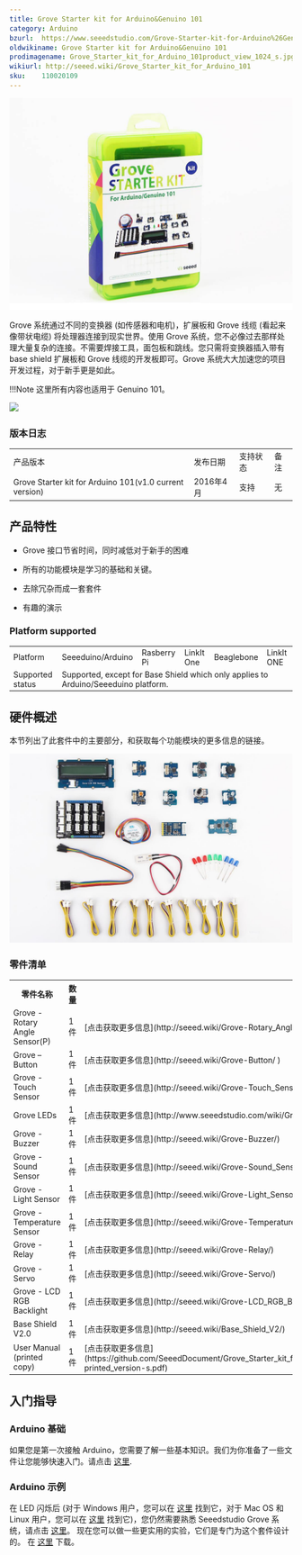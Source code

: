 ```yaml
---
title: Grove Starter kit for Arduino&Genuino 101
category: Arduino
bzurl:  https://www.seeedstudio.com/Grove-Starter-kit-for-Arduino%26Genuino-101-p-2664.html
oldwikiname: Grove Starter kit for Arduino&Genuino 101
prodimagename: Grove_Starter_kit_for_Arduino_101product_view_1024_s.jpg
wikiurl: http://seeed.wiki/Grove_Starter_kit_for_Arduino_101
sku:    110020109
---
```

![](https://github.com/SeeedDocument/Grove_Starter_kit_for_Arduino_101/raw/master/img/Grove_Starter_kit_for_Arduino_101product_view_1024_s.jpg)

Grove 系统通过不同的变换器 (如传感器和电机)，扩展板和 Grove 线缆 (看起来像带状电缆) 将处理器连接到现实世界。使用 Grove 系统，您不必像过去那样处理大量复杂的连接。不需要焊接工具，面包板和跳线。您只需将变换器插入带有 base shield 扩展板和 Grove 线缆的开发板即可。Grove 系统大大加速您的项目开发过程，对于新手更是如此。

!!!Note
    这里所有内容也适用于 Genuino 101。

[![](https://github.com/SeeedDocument/wiki_chinese/raw/master/docs/images/click_to_buy.PNG)](https://item.taobao.com/item.htm?spm=a230r.1.14.1.245ce0349Bryvd&id=532135335993&ns=1&abbucket=1#detail)


###  版本日志

<table>
<tr>
<td>产品版本 </td>
<td> 发布日期</td>
<td> 支持状态 </td>
<td> 备注
</td></tr>
<tr>
<td> Grove Starter kit for Arduino 101(v1.0 current version) </td>
<td> 2016年4月‎ </td>
<td> 支持 </td>
<td> 无
</td></tr></table>

##  产品特性

*   Grove 接口节省时间，同时减低对于新手的困难

*   所有的功能模块是学习的基础和关键。

*   去除冗杂而成一套套件

*   有趣的演示

###  Platform supported

<table>
<tr>
<td>Platform</td>
<td> Seeeduino/Arduino </td>
<td> Rasberry Pi </td>
<td> LinkIt One </td>
<td> Beaglebone </td>
<td> LinkIt ONE
</td></tr>
<tr>
<td> Supported status</td>
<td colspan="5"> Supported, except for Base Shield which only applies to Arduino/Seeeduino platform.
</td></tr></table>

##  硬件概述

本节列出了此套件中的主要部分，和获取每个功能模块的更多信息的链接。

![](https://github.com/SeeedDocument/Grove_Starter_kit_for_Arduino_101/raw/master/img/Grove_Starter_kit_for_Arduino_101_parts_s.jpg)

###  **零件清单**

<table>
<tr>
<th>零件名称   </th>
<th> 数量</th>
<th> 链接
</th></tr>
<tr>
<td> Grove - Rotary Angle Sensor(P)  </td>
<td> 1 件 </td>
<td> [点击获取更多信息](http://seeed.wiki/Grove-Rotary_Angle_Sensor/)
</td></tr>
<tr>
<td> Grove – Button</td>
<td>1 件 </td>
<td> [点击获取更多信息](http://seeed.wiki/Grove-Button/
)
</td></tr>
<tr>
<td>Grove - Touch Sensor </td>
<td>1 件</td>
<td> [点击获取更多信息](http://seeed.wiki/Grove-Touch_Sensor/)
</td></tr>
<tr>
<td>Grove LEDs</td>
<td>1 件</td>
<td>[点击获取更多信息](http://www.seeedstudio.com/wiki/Grove_-_LED)
</td></tr>
<tr>
<td>Grove - Buzzer</td>
<td>1 件</td>
<td>[点击获取更多信息](http://seeed.wiki/Grove-Buzzer/)
</td></tr>
<tr>
<td>Grove - Sound Sensor</td>
<td>1 件</td>
<td>[点击获取更多信息](http://seeed.wiki/Grove-Sound_Sensor/)
</td></tr>
<tr>
<td>Grove - Light Sensor</td>
<td>1 件</td>
<td>[点击获取更多信息](http://seeed.wiki/Grove-Light_Sensor/)
</td></tr>
<tr>
<td>Grove - Temperature Sensor</td>
<td>1 件</td>
<td>[点击获取更多信息](http://seeed.wiki/Grove-Temperature_Sensor/)
</td></tr>
<tr>
<td>Grove - Relay</td>
<td>1 件</td>
<td>[点击获取更多信息](http://seeed.wiki/Grove-Relay/)
</td></tr>
<tr>
<td>Grove - Servo</td>
<td>1 件</td>
<td>[点击获取更多信息](http://seeed.wiki/Grove-Servo/)
</td></tr>
<tr>
<td>Grove - LCD RGB Backlight</td>
<td>1 件</td>
<td>[点击获取更多信息](http://seeed.wiki/Grove-LCD_RGB_Backlight/)
</td></tr>
<tr>
<td>Base Shield V2.0</td>
<td>1 件</td>
<td>[点击获取更多信息](http://seeed.wiki/Base_Shield_V2/)
</td></tr>
<tr>
<td>User Manual (printed copy) </td>
<td> 1 件</td>
<td> [点击获取更多信息](https://github.com/SeeedDocument/Grove_Starter_kit_for_Arduino_101/raw/master/res/Grove_Starter_Kit_arduino_101_manual-printed_version-s.pdf)
</td></tr></table>

##  入门指导

###  Arduino 基础

如果您是第一次接触 Arduino，您需要了解一些基本知识。我们为你准备了一些文件让您能够快速入门。请点击 [这里](https://www.arduino.cc/en/Tutorial/Foundations).

###  Arduino 示例

在 LED 闪烁后 (对于 Windows 用户，您可以在 [这里](https://www.arduino.cc/en/Guide/Windows) 找到它，对于 Mac OS 和 Linux 用户，您可以在 [这里](https://www.arduino.cc/en/Guide/HomePage) 找到它)，您仍然需要熟悉 Seeedstudio Grove 系统，请点击 [这里](http://seeed.wiki/Grove_System/)。 现在您可以做一些更实用的实验，它们是专门为这个套件设计的。 在 [这里](https://github.com/Seeed-Studio/Sketchbook_Starter_Kit_for_Arduino) 下载。
